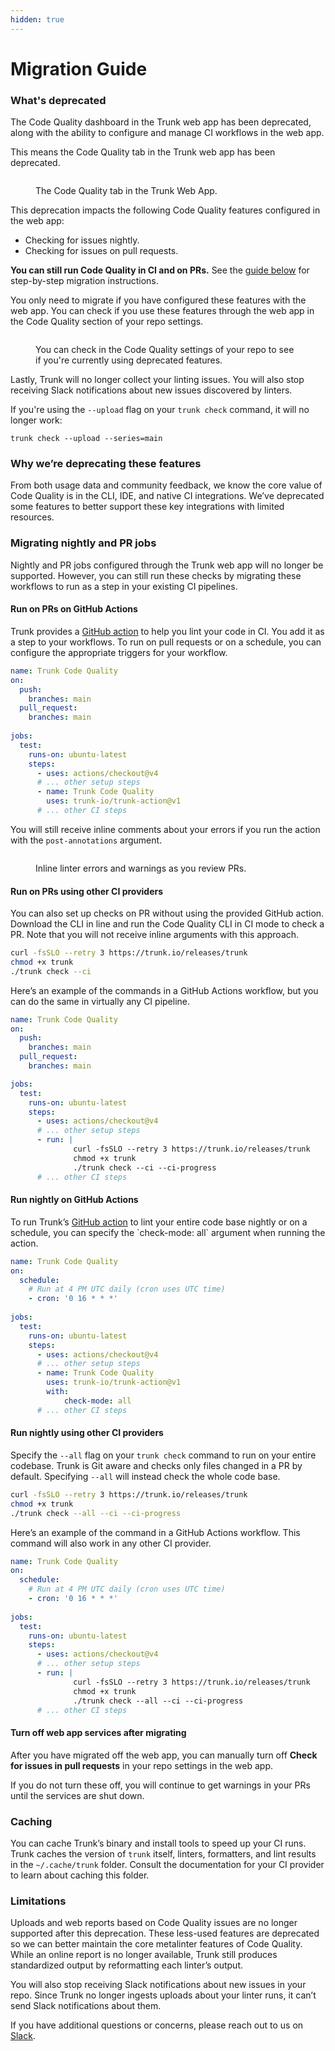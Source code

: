 ```yaml
---
hidden: true
---
```


# Migration Guide

### What's deprecated

The Code Quality dashboard in the Trunk web app has been deprecated, along with the ability to configure and manage CI workflows in the web app.

This means the Code Quality tab in the Trunk web app has been deprecated.

<figure><img src="../../../.gitbook/assets/CQ Deprecation (2).png" alt=""><figcaption><p>The Code Quality tab in the Trunk Web App.</p></figcaption></figure>

This deprecation impacts the following Code Quality features configured in the web app:

* Checking for issues nightly.
* Checking for issues on pull requests.

**You can still run Code Quality in CI and on PRs.** See the [guide below](migration-guide.md#migrating-nightly-and-pr-jobs) for step-by-step migration instructions.

You only need to migrate if you have configured these features with the web app. You can check if you use these features through the web app in the Code Quality section of your repo settings.

<figure><img src="../../../.gitbook/assets/CQ Nightly Deprecation.png" alt=""><figcaption><p>You can check in the Code Quality settings of your repo to see if you're currently using deprecated features.</p></figcaption></figure>

Lastly, Trunk will no longer collect your linting issues. You will also stop receiving Slack notifications about new issues discovered by linters.

If you're using the `--upload` flag on your `trunk check` command, it will no longer work:

```
trunk check --upload --series=main
```

### Why we’re deprecating these features

From both usage data and community feedback, we know the core value of Code Quality is in the CLI, IDE, and native CI integrations. We’ve deprecated some features to better support these key integrations with limited resources.&#x20;

### Migrating nightly and PR jobs

Nightly and PR jobs configured through the Trunk web app will no longer be supported. However, you can still run these checks by migrating these workflows to run as a step in your existing CI pipelines.

#### Run on PRs on GitHub Actions

Trunk provides a [GitHub action](https://github.com/trunk-io/trunk-action) to help you lint your code in CI. You add it as a step to your workflows. To run on pull requests or on a schedule, you can configure the appropriate triggers for your workflow.&#x20;

```yaml
name: Trunk Code Quality
on:
  push:
    branches: main
  pull_request:
    branches: main
	
jobs:
  test:
    runs-on: ubuntu-latest
    steps:
      - uses: actions/checkout@v4
      # ... other setup steps
      - name: Trunk Code Quality
        uses: trunk-io/trunk-action@v1
      # ... other CI steps
```

You will still receive inline comments about your errors if you run the action with the `post-annotations` argument.

<figure><img src="../../../.gitbook/assets/CQ Deprecation (1).png" alt=""><figcaption><p>Inline linter errors and warnings as you review PRs. </p></figcaption></figure>

#### Run on PRs using other CI providers

You can also set up checks on PR without using the provided GitHub action. Download the CLI in line and run the Code Quality CLI in CI mode to check a PR. Note that you will not receive inline arguments with this approach.

```sh
curl -fsSLO --retry 3 https://trunk.io/releases/trunk 
chmod +x trunk 
./trunk check --ci
```

Here’s an example of the commands in a GitHub Actions workflow, but you can do the same in virtually any CI pipeline.

```yaml
name: Trunk Code Quality
on:
  push:
    branches: main
  pull_request:
    branches: main

jobs:
  test:
    runs-on: ubuntu-latest
    steps:
      - uses: actions/checkout@v4
      # ... other setup steps
      - run: |
              curl -fsSLO --retry 3 https://trunk.io/releases/trunk 
              chmod +x trunk 
              ./trunk check --ci --ci-progress
      # ... other CI steps
```

#### Run nightly on GitHub Actions

To run Trunk’s [GitHub action](https://github.com/trunk-io/trunk-action) to lint your entire code base nightly or on a schedule, you can specify the \`check-mode: all\` argument when running the action.

```yaml
name: Trunk Code Quality
on:
  schedule:
    # Run at 4 PM UTC daily (cron uses UTC time)
    - cron: '0 16 * * *'
	
jobs:
  test:
    runs-on: ubuntu-latest
    steps:
      - uses: actions/checkout@v4
      # ... other setup steps
      - name: Trunk Code Quality
        uses: trunk-io/trunk-action@v1
        with:
    		check-mode: all
      # ... other CI steps
```

#### Run nightly using other CI providers

Specify the `--all` flag on your `trunk check` command to run on your entire codebase. Trunk is Git aware and checks only files changed in a PR by default. Specifying `--all` will instead check the whole code base.

```sh
curl -fsSLO --retry 3 https://trunk.io/releases/trunk 
chmod +x trunk 
./trunk check --all --ci --ci-progress
```

Here’s an example of the command in a GitHub Actions workflow. This command will also work in any other CI provider.

```yaml
name: Trunk Code Quality
on:
  schedule:
    # Run at 4 PM UTC daily (cron uses UTC time)
    - cron: '0 16 * * *'
	
jobs:
  test:
    runs-on: ubuntu-latest
    steps:
      - uses: actions/checkout@v4
      # ... other setup steps
      - run: |
              curl -fsSLO --retry 3 https://trunk.io/releases/trunk 
              chmod +x trunk 
              ./trunk check --all --ci --ci-progress
      # ... other CI steps
```

#### Turn off web app services after migrating

After you have migrated off the web app, you can manually turn off **Check for issues in pull requests** in your repo settings in the web app.

If you do not turn these off, you will continue to get warnings in your PRs until the services are shut down.

### Caching

You can cache Trunk’s binary and install tools to speed up your CI runs. Trunk caches the version of `trunk` itself, linters, formatters, and lint results in the `~/.cache/trunk` folder. Consult the documentation for your CI provider to learn about caching this folder.

### Limitations

Uploads and web reports based on Code Quality issues are no longer supported after this deprecation. These less-used features are deprecated so we can better maintain the core metalinter features of Code Quality. While an online report is no longer available, Trunk still produces standardized output by reformatting each linter’s output.

You will also stop receiving Slack notifications about new issues in your repo. Since Trunk no longer ingests uploads about your linter runs, it can’t send Slack notifications about them.

If you have additional questions or concerns, please reach out to us on [Slack](https://slack.trunk.io/).
